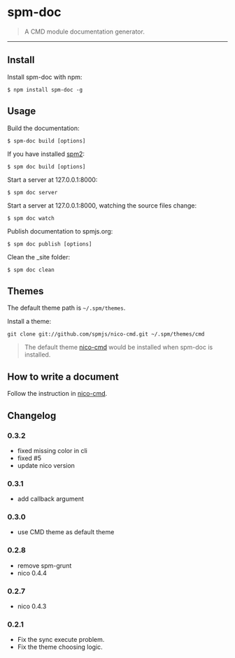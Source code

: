 # spm-doc

> A CMD module documentation generator.

-----

## Install

Install spm-doc with npm:

    $ npm install spm-doc -g

## Usage

Build the documentation:

    $ spm-doc build [options]

If you have installed [spm2](https://github.com/spmjs/spm2):

    $ spm doc build [options]

Start a server at 127.0.0.1:8000:

    $ spm doc server

Start a server at 127.0.0.1:8000, watching the source files change:

    $ spm doc watch

Publish documentation to spmjs.org:

    $ spm doc publish [options]

Clean the _site folder:

    $ spm doc clean

## Themes

The default theme path is `~/.spm/themes`.

Install a theme:

    git clone git://github.com/spmjs/nico-cmd.git ~/.spm/themes/cmd

> The default theme [nico-cmd](https://github.com/spmjs/nico-cmd) would be installed when spm-doc is installed.

## How to write a document

Follow the instruction in [nico-cmd](https://github.com/spmjs/nico-cmd).

## Changelog

### 0.3.2

- fixed missing color in cli
- fixed #5
- update nico version

### 0.3.1

- add callback argument

### 0.3.0

- use CMD theme as default theme

### 0.2.8

- remove spm-grunt
- nico 0.4.4

### 0.2.7

- nico 0.4.3

### 0.2.1

- Fix the sync execute problem.
- Fix the theme choosing logic.
